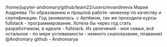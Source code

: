 /home/jupyter-andromary/github/team22/users/mvandreeva
Мария Андреева 
По образованию и прошлой работе -инженер по качеству и сертификации. Год занималась  с Артёмом, так же проходила курсы fullstack - программирование. Хотела бы через год стать разработчиком, в идеале - fullstack.
Из увлечений - моя семья, всё остальное - по мере успеваемости - немного скалолазание, плавание)
@Andromary
github - Andromarya
